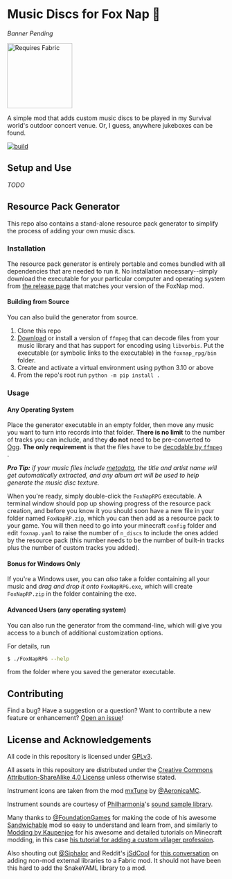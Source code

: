 # Music Discs for Fox Nap 🦊

_Banner Pending_

<img src="https://i.imgur.com/Ol1Tcf8.png" alt="Requires Fabric" width="150"/>


A simple mod that adds custom music discs to be played in my Survival world's outdoor concert venue.
Or, I guess,
anywhere jukeboxes can be found.

[![build](https://github.com/OpenBagTwo/FoxNap/actions/workflows/build.yml/badge.svg?branch=1.19.2)](https://github.com/OpenBagTwo/FoxNap/actions/workflows/build.yml)

## Setup and Use

_TODO_

## Resource Pack Generator

This repo also contains a stand-alone resource pack generator to simplify the process of adding
your own music discs.

### Installation

The resource pack generator is entirely portable and comes bundled
with all dependencies that are needed to run it. No installation
necessary--simply download the executable for your particular computer
and operating system from [the release page](../../releases) that
matches your version of the FoxNap mod.

#### Building from Source

You can also build the generator from source.

1. Clone this repo
1. [Download](https://ffmpeg.org/download.html) or install a version of `ffmpeg` that can decode
   files from your music library and that has support for encoding using `libvorbis`. Put the
   executable (or symbolic links to the executable) in the `foxnap_rpg/bin` folder.
1. Create and activate a virtual environment using python 3.10 or above
1. From the repo's root run `python -m pip install .`

### Usage

#### Any Operating System

Place the generator executable in an empty folder, then move any music you
want to turn into records into that folder. **There is no limit** to the
number of tracks you can include, and they **do not** need to be pre-converted
to [Ogg](https://en.wikipedia.org/wiki/Ogg). **The only requirement** is that
the files have to be
[decodable by `ffmpeg`](https://www.ffmpeg.org/general.html#Supported-File-Formats_002c-Codecs-or-Features)
.

_**Pro Tip:** if your music files include [metadata](https://en.wikipedia.org/wiki/ID3), the title
and artist
name will get automatically extracted, and any album art will be used to help generate the music
disc texture._

When you're ready, simply double-click the `FoxNapRPG` executable. A terminal window should pop
up showing progress of the resource pack creation, and before you know it you should soon have a
new file in your folder named `FoxNapRP.zip`, which you can then add as a resource pack to your
game. You will then need to go into your minecraft `config` folder and edit `foxnap.yaml` to raise
the number of `n_discs` to include the ones added by the resource pack (this number needs to be
the number of built-in tracks plus the number of custom tracks you added).

#### Bonus for Windows Only

If you're a Windows user, you can _also_ take a folder containing all your music and _drag and drop
it onto_ `FoxNapRPG.exe`,
which will create `FoxNapRP.zip` in the folder containing the exe.

#### Advanced Users (any operating system)

You can also run the generator from the command-line, which will give you access to a bunch of
additional customization options.

For details, run

```bash
$ ./FoxNapRPG --help
```

from the folder where you saved the generator executable.

## Contributing

Find a bug? Have a suggestion or a question? Want to contribute a new feature or enhancement?
[Open an issue](https://github.com/OpenBagTwo/FoxNap/issues/new)!

## License and Acknowledgements

All code in this repository is licensed under
[GPLv3](https://www.gnu.org/licenses/gpl-3.0.en.html).

All assets in this repository are distributed under the
[Creative Commons Attribution-ShareAlike 4.0 License](https://creativecommons.org/licenses/by-sa/4.0/)
unless
otherwise stated.

Instrument icons are taken from the mod [mxTune](https://github.com/AeronicaMC/mxTune)
by [@AeronicaMC](https://github.com/AeronicaMC).

Instrument sounds are courtesy of [Philharmonia](https://philharmonia.co.uk)'s
[sound sample library](https://philharmonia.co.uk/resources/sound-samples/).

Many thanks to [@FoundationGames](https://github.com/FoundationGames) for making the code of
his awesome [Sandwichable](https://github.com/FoundationGames/Sandwichable) mod so easy to
understand and learn from, and similarly to
[Modding by Kaupenjoe](https://www.youtube.com/c/TKaupenjoe) for his awesome and detailed
tutorials on Minecraft modding, in this case
[his tutorial for adding a custom villager profession](https://gist.github.com/Kaupenjoe/237846a971fdd254c7da9639c85e65c1).

Also shouting out [@Siphalor](https://github.com/Siphalor) and Reddit's
[jSdCool](https://www.reddit.com/user/jSdCool/) for
[this conversation](https://www.reddit.com/r/fabricmc/comments/mkumx8/comment/gticqn2/) on adding
non-mod external libraries to a Fabric mod. It should not have been this hard to add the SnakeYAML
library to a mod.
